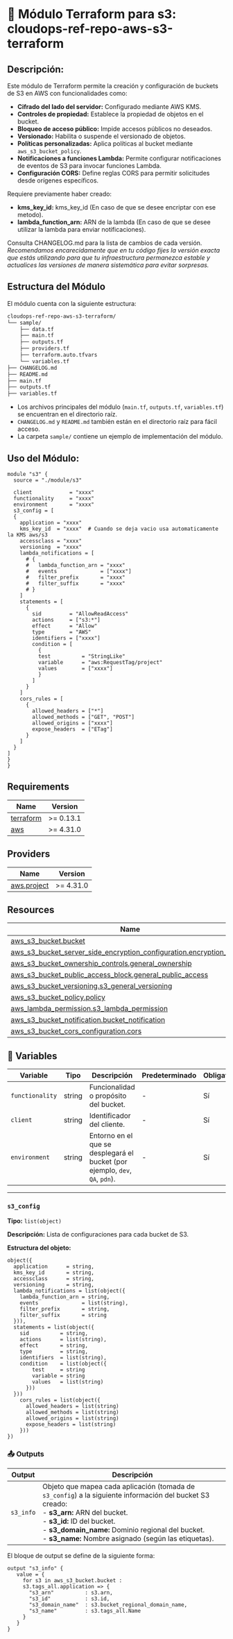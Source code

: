 # **🚀 Módulo Terraform para s3: cloudops-ref-repo-aws-s3-terraform**

## Descripción:

Este módulo de Terraform permite la creación y configuración de buckets de S3 en AWS con funcionalidades como:

- **Cifrado del lado del servidor:** Configurado mediante AWS KMS.
- **Controles de propiedad:** Establece la propiedad de objetos en el bucket.
- **Bloqueo de acceso público:** Impide accesos públicos no deseados.
- **Versionado:** Habilita o suspende el versionado de objetos.
- **Políticas personalizadas:** Aplica políticas al bucket mediante `aws_s3_bucket_policy`.
- **Notificaciones a funciones Lambda:** Permite configurar notificaciones de eventos de S3 para invocar funciones Lambda.
- **Configuración CORS:** Define reglas CORS para permitir solicitudes desde orígenes específicos.

Requiere previamente haber creado:

- **kms_key_id:** kms_key_id (En caso de que se desee encriptar con ese metodo).
- **lambda_function_arn:** ARN de la lambda (En caso de que se desee utilizar la lambda para enviar notificaciones).


Consulta CHANGELOG.md para la lista de cambios de cada versión. *Recomendamos encarecidamente que en tu código fijes la versión exacta que estás utilizando para que tu infraestructura permanezca estable y actualices las versiones de manera sistemática para evitar sorpresas.*

## Estructura del Módulo

El módulo cuenta con la siguiente estructura:

```bash
cloudops-ref-repo-aws-s3-terraform/
└── sample/
    ├── data.tf
    ├── main.tf
    ├── outputs.tf
    ├── providers.tf
    ├── terraform.auto.tfvars
    └── variables.tf
├── CHANGELOG.md
├── README.md
├── main.tf
├── outputs.tf
├── variables.tf
```

- Los archivos principales del módulo (`main.tf`, `outputs.tf`, `variables.tf`) se encuentran en el directorio raíz.
- `CHANGELOG.md` y `README.md` también están en el directorio raíz para fácil acceso.
- La carpeta `sample/` contiene un ejemplo de implementación del módulo.


## Uso del Módulo:

```hcl
module "s3" {
  source = "./module/s3"

  client            = "xxxx"
  functionality     = "xxxx"
  environment       = "xxxx"
  s3_config = [
  {
    application = "xxxx"
    kms_key_id  = "xxxx"  # Cuando se deja vacio usa automaticamente la KMS aws/s3
    accessclass = "xxxx"
    versioning  = "xxxx"
    lambda_notifications = [
      # {
      #   lambda_function_arn = "xxxx"
      #   events              = ["xxxx"]
      #   filter_prefix       = "xxxx"
      #   filter_suffix       = "xxxx"
      # }
    ]
    statements = [
      {
        sid         = "AllowReadAccess"
        actions     = ["s3:*"]
        effect      = "Allow"
        type        = "AWS"
        identifiers = ["xxxx"]
        condition = [
          {
          test          = "StringLike"
          variable      = "aws:RequestTag/project"
          values        = ["xxxx"]
          }
        ]
      }
    ]
    cors_rules = [
      {
        allowed_headers = ["*"]
        allowed_methods = ["GET", "POST"]
        allowed_origins = ["xxxx"]
        expose_headers  = ["ETag"]
      }
    ]
  }
]
}
}
```
## Requirements

| Name | Version |
|------|---------|
| <a name="requirement_terraform"></a> [terraform](#requirement\_terraform) | >= 0.13.1 |
| <a name="requirement_aws"></a> [aws](#requirement\_aws) | >= 4.31.0 |

## Providers

| Name | Version |
|------|---------|
| <a name="provider_aws.project"></a> [aws.project](#provider\_aws) | >= 4.31.0 |

## Resources

| Name | Type |
|------|------|
| [aws_s3_bucket.bucket](https://registry.terraform.io/providers/hashicorp/aws/latest/docs/resources/s3_bucket) | resource |
| [aws_s3_bucket_server_side_encryption_configuration.encryption_bucket](https://registry.terraform.io/providers/hashicorp/aws/latest/docs/resources/s3_bucket_server_side_encryption_configuration) | resource |
| [aws_s3_bucket_ownership_controls.general_ownership](https://registry.terraform.io/providers/-/aws/latest/docs/resources/s3_bucket_ownership_controls) | resource |
| [aws_s3_bucket_public_access_block.general_public_access](https://registry.terraform.io/providers/hashicorp/aws/latest/docs/resources/s3_bucket_public_access_block) | resource |
| [aws_s3_bucket_versioning.s3_general_versioning](https://registry.terraform.io/providers/hashicorp/aws/latest/docs/resources/s3_bucket_versioning) | resource |
| [aws_s3_bucket_policy.policy](https://registry.terraform.io/providers/hashicorp/aws/latest/docs/resources/s3_bucket_policy) | resource |
| [aws_lambda_permission.s3_lambda_permission](https://registry.terraform.io/providers/hashicorp/aws/latest/docs/resources/lambda_permission) | resource |
| [aws_s3_bucket_notification.bucket_notification](https://registry.terraform.io/providers/hashicorp/aws/latest/docs/resources/s3_bucket_notification) | resource |
| [aws_s3_bucket_cors_configuration.cors](https://registry.terraform.io/providers/hashicorp/aws/latest/docs/resources/s3_bucket_cors_configuration) | resource |


## 📌 Variables

| Variable       | Tipo                                                                                                                                                    | Descripción                                                                                                                                                                                               | Predeterminado | Obligatorio |
|----------------|---------------------------------------------------------------------------------------------------------------------------------------------------------|-----------------------------------------------------------------------------------------------------------------------------------------------------------------------------------------------------------|----------------|-------------|
| `functionality`| string                                                                                                                                                  | Funcionalidad o propósito del bucket.                                                                                                                                                                    | -              | Sí          |
| `client`       | string                                                                                                                                                  | Identificador del cliente.                                                                                                                                                                                | -              | Sí          |
| `environment`  | string                                                                                                                                                  | Entorno en el que se desplegará el bucket (por ejemplo, `dev`, `QA`, `pdn`).                                                                                                                  | -              | Sí          |

---

### `s3_config`

**Tipo:** `list(object)`

**Descripción:** Lista de configuraciones para cada bucket de S3.

**Estructura del objeto:**

```hcl
object({
  application      = string,
  kms_key_id       = string,
  accessclass      = string,
  versioning       = string,
  lambda_notifications = list(object({
    lambda_function_arn = string,
    events              = list(string),
    filter_prefix       = string,
    filter_suffix       = string
  })),
  statements = list(object({
    sid          = string,
    actions      = list(string),
    effect       = string,
    type         = string,
    identifiers  = list(string),
    condition    = list(object({
        test     = string
        variable = string
        values   = list(string)
      }))
  }))
    cors_rules = list(object({
      allowed_headers = list(string)
      allowed_methods = list(string)
      allowed_origins = list(string)
      expose_headers = list(string)
    }))
})
```
### 📤 Outputs

| Output      | Descripción                                                                                                                                                                                                                           |
|-------------|---------------------------------------------------------------------------------------------------------------------------------------------------------------------------------------------------------------------------------------|
| `s3_info`   | Objeto que mapea cada aplicación (tomada de `s3_config`) a la siguiente información del bucket S3 creado:<br> - **s3_arn:** ARN del bucket.<br> - **s3_id:** ID del bucket.<br> - **s3_domain_name:** Dominio regional del bucket.<br> - **s3_name:** Nombre asignado (según las etiquetas). |

El bloque de output se define de la siguiente forma:

```hcl
output "s3_info" {
   value = {
     for s3 in aws_s3_bucket.bucket :
     s3.tags_all.application => {
       "s3_arn"          : s3.arn,
       "s3_id"           : s3.id,
       "s3_domain_name"  : s3.bucket_regional_domain_name,
       "s3_name"         : s3.tags_all.Name
     }
   }
}

